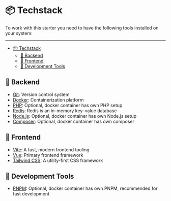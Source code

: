 # 📦 Techstack

To work with this starter you need to have the following tools installed on your system:

---

- [📦 Techstack](#-techstack)
  - [🔸 Backend](#-backend)
  - [🔸 Frontend](#-frontend)
  - [🔸 Development Tools](#-development-tools)

## 🔸 Backend

- [Git](https://git-scm.com/): Version control system
- [Docker](https://www.docker.com/): Containerization platform
- [PHP](https://www.php.net/): Optional, docker container has own PHP setup
- [Redis](https://redis.io/): Redis is an in-memory key–value database
- [Node.js](https://nodejs.org/): Optional, docker container has own Node.js setup
- [Composer](https://getcomposer.org/): Optional, docker container has own composer

## 🔸 Frontend

- [Vite](https://vite.dev/): A fast, modern frontend tooling
- [Vue](https://vuejs.org/): Primary frontend framework
- [Tailwind CSS](https://tailwindcss.com/): A utility-first CSS framework

## 🔸 Development Tools

- [PNPM](https://pnpm.io/): Optional, docker container has own PNPM, recommended for fast development
